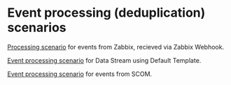 # Event processing (deduplication) scenarios

[Processing scenario](Zabbix%20Webhook%20Signal%20Processor.txt) for events from Zabbix, recieved via Zabbix Webhook.

[Event processing scenario](Zabbix%20Default%20Signal%20Processor.txt) for Data Stream using Default Template.

[Event processing scenario](SCOM%20Signals%20processor.txt) for events from SCOM.
